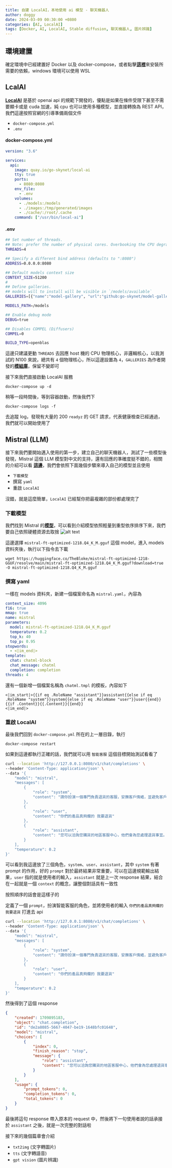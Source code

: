 ```yaml
---
title: 自建 LocalAI，本地使用 ai 模型 - 聊天機器人
author: doggy
date: 2024-03-09 00:30:00 +0800
categories: [AI, LocalAI]
tags: [Docker, AI, LocalAI, Stable diffusion, 聊天機器人, 圖片辨識]
---
```


## 環境建置

確定環境中已經建置好 Docker 以及 docker-compose，或者點擊[**這裡**][Docker]來安裝所需要的依賴，windows 環境可以使用 WSL

## LcalAI

[**LocalAI**][local-ai-github] 是基於 openai api 的規範下開發的，優點是如果在條件受限下甚至不需要顯卡或是 cuda 加速，純 cpu 也可以使用多種模型，並直接轉換為 REST API，我們這邊按照官網的引導準備兩個文件

- `docker-compose.yml`
- `.env`

#### docker-compose.yml

```yaml
version: "3.6"

services:
  api:
    image: quay.io/go-skynet/local-ai
    tty: true
    ports:
      - 8080:8080
    env_file:
      - .env
    volumes:
      - ./models:/models
      - ./images:/tmp/generated/images
      - ./cache/:/root/.cache
    command: ["/usr/bin/local-ai"]
```

#### .env

```bash
## Set number of threads.
## Note: prefer the number of physical cores. Overbooking the CPU degrades performance notably.
THREADS=4

## Specify a different bind address (defaults to ":8080")
ADDRESS=0.0.0.0:8080

## Default models context size
CONTEXT_SIZE=51200
#
## Define galleries.
## models will to install will be visible in `/models/available`
GALLERIES=[{"name":"model-gallery", "url":"github:go-skynet/model-gallery/index.yaml"}]

MODELS_PATH=/models

## Enable debug mode
DEBUG=true

## Disables COMPEL (Diffusers)
COMPEL=0

BUILD_TYPE=openblas
```

這邊只建議更動 `THREADS` 去因應 host 機的 CPU 物理核心，非邏輯核心，以我測試的 N100 來說，總共有 `4` 個物理核心，所以這邊設置為 `4`，`GALLERIES` 為作者開發的[**模組庫**][local-ai-model]，保留不變即可

接下來我們直接啟動 LocalAI 服務

```console
docker-compose up -d
```

稍等一段時間後，等到容器啟動，然後我們下

```console
docker-compose logs -f
```

去追蹤 log，發現有大量的 200 `readyz` 的 GET 請求，代表健康檢查已經通過，我們就可以開始使用了

## Mistral (LLM)

接下來我們要開始邁入使用的第一步，建立自己的聊天機器人，測試了一些模型後發現，Mistral 這個 LLM 模型對中文的支持，還有回應的準確度挺不錯的，相關的介紹可以看 [**這邊**][Mistral-intro]，我們會依照下面幾個步驟來導入自己的模型並且使用

- `下載模型`
- 撰寫 `yaml`
- 重啟 `LocalAI`

沒錯，就是這麼簡單，`LocalAI` 已經幫你把最複雜的部份都處理完了

### 下載模型

我們找到 Mistral 的[**模型**][Mistral-huggingface]，可以看到介紹模型依照輕量到重型依序排序下來，我們要自己依照硬體資源去取捨
![alt text](/blog/mistral-models.png)

這邊選擇 `mistral-ft-optimized-1218.Q4_K_M.gguf` 這個 model，進入 models 資料夾後，執行以下指令去下載

```console
wget https://huggingface.co/TheBloke/mistral-ft-optimized-1218-GGUF/resolve/main/mistral-ft-optimized-1218.Q4_K_M.gguf?download=true -O mistral-ft-optimized-1218.Q4_K_M.gguf
```

### 撰寫 yaml

一樣在 models 資料夾，新建一個檔案命名為 `mistral.yaml`，內容為

```yaml
context_size: 4096
f16: true
mmap: true
name: mistral
parameters:
  model: mistral-ft-optimized-1218.Q4_K_M.gguf
  temperature: 0.2
  top_k: 40
  top_p: 0.95
stopwords:
  - <|im_end|>
template:
  chat: chatml-block
  chat_message: chatml
  completion: completion
threads: 4
```
還有一個新增一個檔案名稱為 `chatml.tmpl` 的模板，內容如下
```template
<|im_start|>{{if eq .RoleName "assistant"}}assistant{{else if eq .RoleName "system"}}system{{else if eq .RoleName "user"}}user{{end}}
{{if .Content}}{{.Content}}{{end}}
<|im_end|>
```

### 重啟 LocalAI
最後我們回到 `docker-compose.yml` 所在的上一層目錄，執行
```console
docker-compose restart
```

如果到這邊都執行正確的話，我們就可以用 `智能客服` 這個目標開始測試看看了

```bash
curl --location 'http://127.0.0.1:8080/v1/chat/completions' \
--header 'Content-Type: application/json' \
--data '{
    "model": "mistral",
    "messages": [
        {
            "role": "system",
            "content": "請你扮演一個專門負責退貨的客服，安撫客戶情緒，並避免客戶退貨，回答請盡量用繁體或簡體中文"
        },
        {
            "role": "user",
            "content": "你們的產品真夠爛的 我要退貨"
        },
        {
            "role": "assistant",
            "content": "您可以洽詢您購貨的地區客服中心，他們會為您處理退貨事宜。 如果您不知道您購貨的地區客服中心，請提供您的購貨單號或購貨日期，我們將幫您查詢。"
        }
    ],
    "temperature": 0.2
}'
```
可以看到我這邊放了三個角色，`system`、`user`、`assistant`，其中 `system` 有著 prompt 的作用，好的 `prompt` 對於最終結果非常重要，可以在這邊規範輸出結果，`user` 指的就是使用者的輸入，`assistant` 就是上一次 response 結果，結合在一起就是一個 `context` 的概念，讓整個對話具有一致性

按照順序的話會是這樣子的

定義了一個 `prompt`，扮演智能客服的角色，並將使用者的輸入 `你們的產品真夠爛的 我要退貨` 打進去 api

```bash
curl --location 'http://127.0.0.1:8080/v1/chat/completions' \
--header 'Content-Type: application/json' \
--data '{
    "model": "mistral",
    "messages": [
        {
            "role": "system",
            "content": "請你扮演一個專門負責退貨的客服，安撫客戶情緒，並避免客戶退貨，回答請盡量用繁體或簡體中文"
        },
        {
            "role": "user",
            "content": "你們的產品真夠爛的 我要退貨"
        }
    ],
    "temperature": 0.2
}'
```

然後得到了這個 response
```json
{
    "created": 1709895183,
    "object": "chat.completion",
    "id": "de2a8085-5667-4047-be19-1648bfc01648",
    "model": "mistral",
    "choices": [
        {
            "index": 0,
            "finish_reason": "stop",
            "message": {
                "role": "assistant",
                "content": "您可以洽詢您購貨的地區客服中心，他們會為您處理退貨事宜。 如果您不知道您購貨的地區客服中心，請提供您的購貨單號或購貨日期，我們將幫您查詢。\n"
            }
        }
    ],
    "usage": {
        "prompt_tokens": 0,
        "completion_tokens": 0,
        "total_tokens": 0
    }
}
```

最後將這句 response 帶入原本的 request 中，然後將下一句使用者說的話承接於 `assistant` 之後，就是一次完整的對話啦

接下來的幾個篇章會介紹

- `txt2img` (文字轉圖片)
- `tts` (文字轉語音)
- `gpt vision` (圖片辨識)

[Docker]: https://dockerdocs.cn/compose/install/
[local-ai-github]: https://github.com/mudler/LocalAI
[local-ai-model]: https://github.com/go-skynet/model-gallery
[Mistral-intro]: https://blog.infuseai.io/mistral-7b-introduction-2f6857f6982b
[Mistral-huggingface]: https://huggingface.co/TheBloke/mistral-ft-optimized-1218-GGUF
